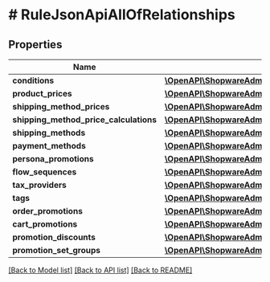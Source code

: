 # # RuleJsonApiAllOfRelationships

## Properties

Name | Type | Description | Notes
------------ | ------------- | ------------- | -------------
**conditions** | [**\OpenAPI\ShopwareAdminApiClient\Model\RuleJsonApiAllOfRelationshipsConditions**](RuleJsonApiAllOfRelationshipsConditions.md) |  | [optional]
**product_prices** | [**\OpenAPI\ShopwareAdminApiClient\Model\RuleJsonApiAllOfRelationshipsProductPrices**](RuleJsonApiAllOfRelationshipsProductPrices.md) |  | [optional]
**shipping_method_prices** | [**\OpenAPI\ShopwareAdminApiClient\Model\RuleJsonApiAllOfRelationshipsShippingMethodPrices**](RuleJsonApiAllOfRelationshipsShippingMethodPrices.md) |  | [optional]
**shipping_method_price_calculations** | [**\OpenAPI\ShopwareAdminApiClient\Model\RuleJsonApiAllOfRelationshipsShippingMethodPriceCalculations**](RuleJsonApiAllOfRelationshipsShippingMethodPriceCalculations.md) |  | [optional]
**shipping_methods** | [**\OpenAPI\ShopwareAdminApiClient\Model\RuleJsonApiAllOfRelationshipsShippingMethods**](RuleJsonApiAllOfRelationshipsShippingMethods.md) |  | [optional]
**payment_methods** | [**\OpenAPI\ShopwareAdminApiClient\Model\RuleJsonApiAllOfRelationshipsPaymentMethods**](RuleJsonApiAllOfRelationshipsPaymentMethods.md) |  | [optional]
**persona_promotions** | [**\OpenAPI\ShopwareAdminApiClient\Model\RuleJsonApiAllOfRelationshipsPersonaPromotions**](RuleJsonApiAllOfRelationshipsPersonaPromotions.md) |  | [optional]
**flow_sequences** | [**\OpenAPI\ShopwareAdminApiClient\Model\RuleJsonApiAllOfRelationshipsFlowSequences**](RuleJsonApiAllOfRelationshipsFlowSequences.md) |  | [optional]
**tax_providers** | [**\OpenAPI\ShopwareAdminApiClient\Model\RuleJsonApiAllOfRelationshipsTaxProviders**](RuleJsonApiAllOfRelationshipsTaxProviders.md) |  | [optional]
**tags** | [**\OpenAPI\ShopwareAdminApiClient\Model\RuleJsonApiAllOfRelationshipsTags**](RuleJsonApiAllOfRelationshipsTags.md) |  | [optional]
**order_promotions** | [**\OpenAPI\ShopwareAdminApiClient\Model\RuleJsonApiAllOfRelationshipsOrderPromotions**](RuleJsonApiAllOfRelationshipsOrderPromotions.md) |  | [optional]
**cart_promotions** | [**\OpenAPI\ShopwareAdminApiClient\Model\RuleJsonApiAllOfRelationshipsCartPromotions**](RuleJsonApiAllOfRelationshipsCartPromotions.md) |  | [optional]
**promotion_discounts** | [**\OpenAPI\ShopwareAdminApiClient\Model\RuleJsonApiAllOfRelationshipsPromotionDiscounts**](RuleJsonApiAllOfRelationshipsPromotionDiscounts.md) |  | [optional]
**promotion_set_groups** | [**\OpenAPI\ShopwareAdminApiClient\Model\RuleJsonApiAllOfRelationshipsPromotionSetGroups**](RuleJsonApiAllOfRelationshipsPromotionSetGroups.md) |  | [optional]

[[Back to Model list]](../../README.md#models) [[Back to API list]](../../README.md#endpoints) [[Back to README]](../../README.md)
